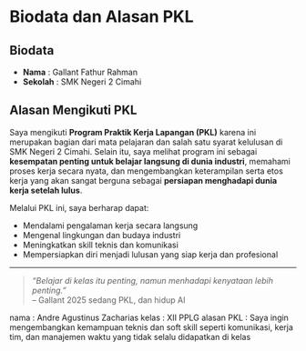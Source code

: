 #  Biodata dan Alasan PKL

##  Biodata

- **Nama**  : Gallant Fathur Rahman  
- **Sekolah** : SMK Negeri 2 Cimahi  

##  Alasan Mengikuti PKL

Saya mengikuti **Program Praktik Kerja Lapangan (PKL)** karena ini merupakan bagian dari mata pelajaran dan salah satu syarat kelulusan di SMK Negeri 2 Cimahi. Selain itu, saya melihat program ini sebagai **kesempatan penting untuk belajar langsung di dunia industri**, memahami proses kerja secara nyata, dan mengembangkan keterampilan serta etos kerja yang akan sangat berguna sebagai **persiapan menghadapi dunia kerja setelah lulus**.

Melalui PKL ini, saya berharap dapat:
- Mendalami pengalaman kerja secara langsung  
- Mengenal lingkungan dan budaya industri  
- Meningkatkan skill teknis dan komunikasi  
- Mempersiapkan diri menjadi lulusan yang siap kerja dan profesional

---

> *“Belajar di kelas itu penting, namun menhadapi kenyataan lebih penting.”*  
> – Gallant 2025 sedang PKL, dan hidup AI 

nama : Andre Agustinus Zacharias
kelas : XII PPLG 
alasan PKL :
Saya ingin mengembangkan kemampuan teknis dan soft skill seperti komunikasi,
kerja tim, dan manajemen waktu yang tidak selalu didapatkan di kelas
